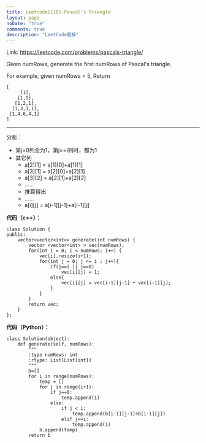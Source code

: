 ```yaml
---
title: Leetcode[118]-Pascal's Triangle
layout: page
noDate: "true"
comments: true
description: "LeetCode题解" 
---
```

<article class="post post-type-normal" itemscope="" itemtype="http://schema.org/Article" style="opacity: 1; transform: translateY(0px);">

Link: https://leetcode.com/problems/pascals-triangle/

Given numRows, generate the first numRows of Pascal's triangle.

For example, given numRows = 5,
Return

```
[
     [1],
    [1,1],
   [1,2,1],
  [1,3,3,1],
 [1,4,6,4,1]
]
```
---------
分析：

- 第j=0列全为1，第j==i列时，都为1
- 其它列
	- a[2][1] = a[1][0]+a[1][1]
	- a[3][1] = a[2][0]+a[2][1]
	- a[3][2] = a[2][1]+a[2][2]
	- ......
	- 推算得出
	- ......
	- a[i][j] = a[i-1][j-1]+a[i-1][j]

**代码（c++）：**

```
class Solution {
public:
    vector<vector<int>> generate(int numRows) {
        vector <vector<int> > vec(numRows);
        for(int i = 0; i < numRows; i++) {
            vec[i].resize(i+1);
            for(int j = 0; j <= i ; j++){
                if(j==i || j==0)
                    vec[i][j] = 1;
                else{
                    vec[i][j] = vec[i-1][j-1] + vec[i-1][j];
                }
            }
        }
        return vec;
    }
};
```

**代码（Python）：**

```
class Solution(object):
    def generate(self, numRows):
        """
        :type numRows: int
        :rtype: List[List[int]]
        """
        b=[]
        for i in range(numRows):
            temp = []
            for j in range(i+1):
                if j==0:
                    temp.append(1)
                else:
                    if j < i:
                        temp.append(b[i-1][j-1]+b[i-1][j])
                    elif j==i:
                        temp.append(1)
            b.append(temp)
        return b
```


</article>
